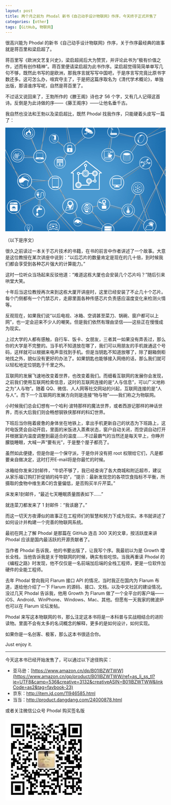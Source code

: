```yaml
---
layout: post
title: 两个月之前为 Phodal 新书《自己动手设计物联网》作序，今天终于正式开售了
categories: [other]
tags: [GitHub, 物联网]
---
```


很高兴能为 Phodal 的新书《自己动手设计物联网》作序，关于作序最经典的故事就是蒋百里和梁启超了。

蒋百里写《欧洲文艺复兴史》，梁启超阅后大为赞赏，并评论此书为“极有价值之作，述而有创作精神”。蒋百里便请梁启超为此书作序。梁启超觉得简简单单写几句不够，既然此书写的是欧洲，那我序言就写写中国吧，于是序言写完竟比原书字数还多。这可怎么办，喧宾夺主了，于是把这篇序取名为《清代学术概论》，单独出版，那请谁序写呢，自然是蒋百里了。

不过话又说回来了，王勃所作的《滕王阁》诗也才 56 个字，又有几人记得这首诗。反倒是为此诗做的序——《藤王阁序》——让他名垂千古。

我自然也没法和王勃以及梁启超比，既然 Phodal 找我作序，只能硬着头皮写一篇了：

![designiot](/assets/images/preface-for-designiot.png)

（以下是序文）

很久之前读过一本关于芯片技术的书籍，在书的前言中作者讲述了一个故事。大意是这位教授在某次讲座中说到：“以后芯片的数量肯定是现在的几十倍，到时候我们都会享受到各种芯片强大的计算能力。”

这时一位听众当场起来反驳他道：“难道这栋大厦也会安装几个芯片吗？”随后引来哄堂大笑。

十年后当这位教授再次来到这栋大厦开讲座时，这里已经安装了不止几十个芯片。每个门侧都有一个门禁芯片，走廊里面各种传感芯片负责感应温度变化来检测火情等。

反观现在，如果我们说“以后电视、冰箱、空调甚至菜刀、锅碗、窗户都可以上网”，也一定会迎来不少人的嘲笑。但是我们依然有理由坚信——这些正在慢慢成为现实。

上过大学的人都有感触，自行车、饭卡、女朋友，三者其一如果没有弄丢过，那么你的大学是不完整的。当手机不知道放在哪了，我们可以用朋友的手机拨通这个号码，这样就可以根据来电声音找到手机。但是当钥匙不知道放哪了，除了翻箱倒柜地找之外，貌似没有更好的办法了。如果钥匙也能够接入网络的话，那么我们就可以轻松地定位钥匙于千里之外。

互联网的发展飞速地改变着世界，也改变着我们。而细看互联网的发展你会发现，之前我们使用互联网检索信息，这时的互联网连接的是“人与信息”，可以广义地称之为“人与物”。随着 QQ、微信、人人网等社交网站的兴起，互联网连接的是“人与人”。而下一个互联网的发展方向则是连接“物与物”——我们称之为物联网。

小时候我们总会幻想有一个哈利·波特那样的魔法世界，或者西游记那样的神话世界，而长大后我们则会畅想钢铁侠那样的科幻世界。

下班后当你拖着疲惫的身体坐在地铁上，拿出手机更新自己的状态为下班路上，这时电饭煲会自动开启，里面的米饭进入蒸煮状态，窗户自动关闭，而空调自动打开并根据室内温度调整到最适合的温度……不过最霸气的当然还是每天早上，你睁开朦胧睡眼，大喊一声“要有光”，于是整个屋子都亮了。

虽然如此便捷，但是你是一个保守派，于是你并没有把 root 权限给它们，凡是都要亲自做决定，这时打开E-mail将是你最忙的时候。

冰箱给你发来2封邮件，“牛奶不够了，我已经查询了各大商城和附近超市，建议从家乐福订购打折促销的纯牛奶”，“提示：最新发现您的各项饮食指标不平衡，所摄取的食物中维生素C的含量偏低，是否购买半斤芹菜。” 

床发来1封邮件，“最近七天睡眠质量图表如下……”

就连菜刀都发来了 1 封邮件：“我该磨了。” 

而这一切天方夜谭似的故事正在工程师们的智慧和努力下成为现实。本书就讲述了如何设计并构建一个完善的物联网系统。

最初在网上了解 Phodal 是那篇在 GitHub 连击 300 天的文章，按活跃度来讲 Phodal 应该是国内最活跃的开源贡献者了。

当作者 Phodal 告诉我，他的书要出版了，让我写个序。我最初以为是 Growth 增长全栈，当他告诉我是关于物联网的时候，确实有些吃惊。当我再重读 Phodal 的《编程之路》时发现，他不仅仅是一名前端加后端的全栈工程师，更是一位软件加硬件的全能工程师。

去年 Phodal 曾向我问 Flarum 接口 API 的情况，当时我正在国内为 Flarum 布道，遂给他介绍了一下 Flarum 的源码、接口、文档，以及中文社区的建设情况。没过几天 Phodal 告诉我，他用 Growth 为 Flarum 做了一个全平台的客户端—— iOS、Android、WinPhone、Windows、Mac、其他。但愿有一天我家的微波炉也可以在 Flarum 论坛发帖。

Phodal 来写这本物联网的书，那么注定这本书将是一本科普与实战相结合的进阶读物。里面不会有太多的名词概念的解释，更多的是如何设计，如何实现。

如果你是一名创客、极客，那么这本书很适合你。

Just enjoy it.

----------------------

今天这本书已经开始发售了，可以通过以下途径购买：

- 亚马逊：[https://www.amazon.cn/dp/B01IBZWTWW](https://www.amazon.cn/gp/product/B01IBZWTWW/ref=as_li_ss_tl?ie=UTF8&camp=536&creative=3132&creativeASIN=B01IBZWTWW&linkCode=as2&tag=favbook-23)
- 京东：<http://item.jd.com/11946585.html>
- 当当：<http://product.dangdang.com/24000878.html>

或者关注微信公众号 Phodal 购买签名版

![Phodal](/assets/images/weixin-phodal.jpg)
